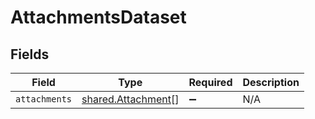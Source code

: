 # AttachmentsDataset


## Fields

| Field                                                           | Type                                                            | Required                                                        | Description                                                     |
| --------------------------------------------------------------- | --------------------------------------------------------------- | --------------------------------------------------------------- | --------------------------------------------------------------- |
| `attachments`                                                   | [shared.Attachment](../../../sdk/models/shared/attachment.md)[] | :heavy_minus_sign:                                              | N/A                                                             |